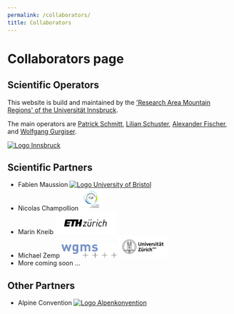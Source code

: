 ```yaml
---
permalink: /collaborators/
title: Collaborators
---
```

# Collaborators page

## Scientific Operators

<p>This website is build and maintained by the <a href="https://www.uibk.ac.at/en/alpinerraum/">'Research Area Mountain Regions' of the Universität Innsbruck</a>.</p>

<p>The main operators are <a href="https://www.uibk.ac.at/en/acinn/people/patrick-schmitt/">Patrick Schmitt</a>, <a href="https://www.uibk.ac.at/en/acinn/people/lilian-schuster/">Lilian Schuster</a>, <a href="https://github.com/afisc">Alexander Fischer</a>, and <a href="https://www.uibk.ac.at/en/acinn/people/wolfgang-gurgiser/">Wolfgang Gurgiser</a>.</p>

<a href="https://www.uibk.ac.at/en/"><img src="/assets/images/logos/logo_uibk.jpg" alt="Logo Innsbruck" style="width: auto; height: 80px;" /></a>

      
## Scientific Partners
- Fabien Maussion <a href="https://www.bristol.ac.uk/">
<img src="/assets/images/logos/logo_bristol.svg" alt="Logo University of Bristol" style="height: 50px; width: auto;" /></a>
- Nicolas Champollion <a href="https://www.ige-grenoble.fr/?lang=en">
<img src="/assets/images/logos/logoIGE_Color.png" alt="Logo Universite Grenoble Alpes" style="height: 50px; width: auto;" /></a>
- Marin Kneib <a href="https://ethz.ch/en.html"> <img src="/assets/images/logos/logo_eth.png" alt="Logo ETH Zürich" style="height: 50px; width: auto;" /></a>
- Michael Zemp <a href="https://wgms.ch/"> <img src="/assets/images/logos/wgms-logo.png" alt="Logo WGMS" style="height: 30px; width: auto;" /></a>
<a href="https://www.uzh.ch/en.html"><img src="/assets/images/logos/Universität_Zürich_logo.png" alt="Logo Universität_Zürich" style="height: 50px; width: auto;" /></a>
- More coming soon ...




## Other Partners
- Alpine Convention <a href="https://www.alpconv.org/en/"><img src="/assets/images/logos/logo_alpenkonvention.png" alt="Logo Alpenkonvention" style="height: 50px; width: auto;" /></a>


